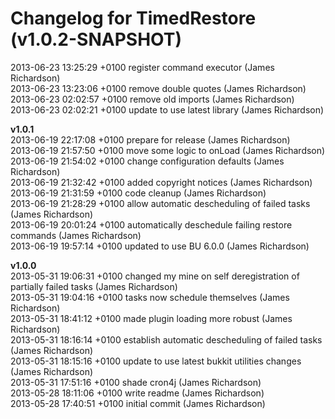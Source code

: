 # Changelog for TimedRestore (v1.0.2-SNAPSHOT)

2013-06-23 13:25:29 +0100    register command executor (James Richardson)  
2013-06-23 13:23:06 +0100    remove double quotes (James Richardson)  
2013-06-23 02:02:57 +0100    remove old imports (James Richardson)  
2013-06-23 02:02:21 +0100    update to use latest library (James Richardson)  

**v1.0.1**  
2013-06-19 22:17:08 +0100    prepare for release (James Richardson)  
2013-06-19 21:57:50 +0100    move some logic to onLoad (James Richardson)  
2013-06-19 21:54:02 +0100    change configuration defaults (James Richardson)  
2013-06-19 21:32:42 +0100    added copyright notices (James Richardson)  
2013-06-19 21:31:59 +0100    code cleanup (James Richardson)  
2013-06-19 21:28:29 +0100    allow automatic descheduling of failed tasks (James Richardson)  
2013-06-19 20:01:24 +0100    automatically deschedule failing restore commands (James Richardson)  
2013-06-19 19:57:14 +0100    updated to use BU 6.0.0 (James Richardson)  

**v1.0.0**  
2013-05-31 19:06:31 +0100    changed my mine on self deregistration of partially failed tasks (James Richardson)  
2013-05-31 19:04:16 +0100    tasks now schedule themselves (James Richardson)  
2013-05-31 18:41:12 +0100    made plugin loading more robust (James Richardson)  
2013-05-31 18:16:14 +0100    establish automatic descheduling of failed tasks (James Richardson)  
2013-05-31 18:15:16 +0100    update to use latest bukkit utilities changes (James Richardson)  
2013-05-31 17:51:16 +0100    shade cron4j (James Richardson)  
2013-05-28 18:11:06 +0100    write readme (James Richardson)  
2013-05-28 17:40:51 +0100    initial commit (James Richardson)  
